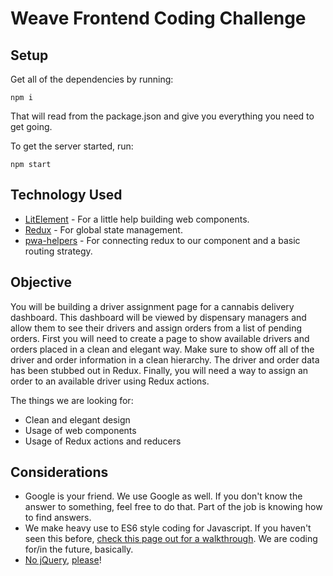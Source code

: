 # Weave Frontend Coding Challenge

## Setup

Get all of the dependencies by running:
```
npm i
```
That will read from the package.json and give you everything you need to get going.

To get the server started, run:
```
npm start
```

## Technology Used
- [LitElement](https://lit-element.polymer-project.org) - For a little help building web components.
- [Redux](https://redux.js.org) - For global state management.
- [pwa-helpers](https://github.com/Polymer/pwa-helpers) - For connecting redux to our component and a basic routing strategy. 

## Objective

You will be building a driver assignment page for a cannabis delivery dashboard. This dashboard will be viewed by dispensary managers and allow them to see their drivers and assign orders from a list of pending orders. First you will need to create a page to show available drivers and orders placed in a clean and elegant way. Make sure to show off all of the driver and order information in a clean hierarchy. The driver and order data has been stubbed out in Redux. Finally, you will need a way to assign an order to an available driver using Redux actions.

The things we are looking for:
- Clean and elegant design
- Usage of web components
- Usage of Redux actions and reducers

## Considerations
- Google is your friend. We use Google as well. If you don't know the answer to something, feel free to do that. Part of the job is knowing how to find answers.
- We make heavy use to ES6 style coding for Javascript. If you haven't seen this before, [check this page out for a walkthrough](https://babeljs.io/docs/learn-es2015/). We are coding for/in the future, basically.
- [No jQuery](http://youmightnotneedjquery.com), [please](http://vanilla-js.com)!
